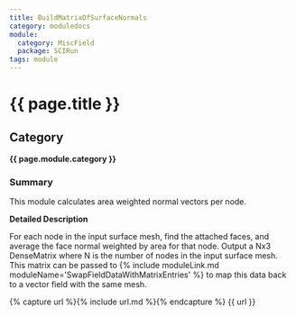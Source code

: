 ```yaml
---
title: BuildMatrixOfSurfaceNormals
category: moduledocs
module:
  category: MiscField
  package: SCIRun
tags: module
---
```


# {{ page.title }}

## Category

**{{ page.module.category }}**

### Summary

This module calculates area weighted normal vectors per node.

**Detailed Description**

For each node in the input surface mesh, find the attached faces, and average the face normal weighted by area for that node. Output a Nx3 DenseMatrix where N is the number of nodes in the input surface mesh. This matrix can be passed to {% include moduleLink.md moduleName='SwapFieldDataWithMatrixEntries' %} to map this data back to a vector field with the same mesh.

{% capture url %}{% include url.md %}{% endcapture %}
{{ url }}
